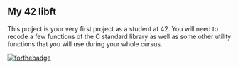My 42 libft
---
This project is your very first project as a student at 42. You will need to recode a few functions of the C standard library as well as some other utility functions that you will use during your whole cursus.

[![forthebadge](https://forthebadge.com/images/badges/made-with-c.svg)](https://forthebadge.com)
